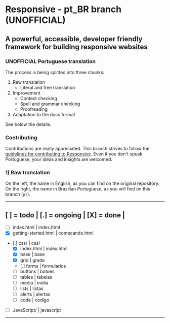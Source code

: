 # Responsive - pt_BR branch (UNOFFICIAL)

## A powerful, accessible, developer friendly framework for building responsive websites

### UNOFFICIAL Portuguese translation
The process is being splitted into three chunks:

1) Raw translation
    - Literal and free translation
2) Improvement 
    - Context checking
    - Spell and grammar checking
    - Proofreading
3) Adaptation to the docs format	
 	

See below the details.

### Contributing
Contributions are really appreciated. This branch strives to follow the [guidelines for contributing to Responsive](https://github.com/lsrdg/Responsive/blob/master/CONTRIBUTING.md).
Even if you don't speak Portuguese, your ideas and insights are welcomed.

### 1) Raw translation
On the left, the name in English, as you can find on the original repository.
On the right, the name in Brazilian Portuguese, as you will find on this branch (`pt`).

-----------------------------------------
[ ] = todo | [.] = ongoing | [X] = done |
-------------------------------------------------
- [ ] index.html		| index.html
- [X] getting-started.html	| comecando.html
- [.] css/			| css/
    - [X] index.html		| index.html
    - [X] base			| base
    - [X] grid			| grade
    - [.] forms			| formularios
    - [ ] buttons		| botoes
    - [ ] tables		| tabelas
    - [ ] media			| midia
    - [ ] lists			| listas
    - [ ] alerts		| alertas
    - [ ] code 			| codigo
- [ ] JavaScript/		| javascript
-------------------------------------------------

